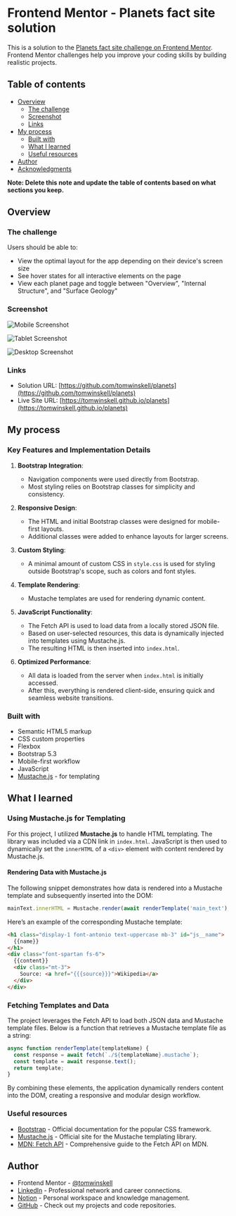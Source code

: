 # Frontend Mentor - Planets fact site solution

This is a solution to the [Planets fact site challenge on Frontend Mentor](https://www.frontendmentor.io/challenges/planets-fact-site-gazqN8w_f). Frontend Mentor challenges help you improve your coding skills by building realistic projects. 

## Table of contents

- [Overview](#overview)
  - [The challenge](#the-challenge)
  - [Screenshot](#screenshot)
  - [Links](#links)
- [My process](#my-process)
  - [Built with](#built-with)
  - [What I learned](#what-i-learned)
  - [Useful resources](#useful-resources)
- [Author](#author)
- [Acknowledgments](#acknowledgments)

**Note: Delete this note and update the table of contents based on what sections you keep.**

## Overview

### The challenge

Users should be able to:

- View the optimal layout for the app depending on their device's screen size
- See hover states for all interactive elements on the page
- View each planet page and toggle between "Overview", "Internal Structure", and "Surface Geology"

### Screenshot

![Mobile Screenshot](./screenshots/planets_mobile.jpeg "Mobile Screenshot")

![Tablet Screenshot](./screenshots/planets_tablet.jpeg "Tablet Screenshot")

![Desktop Screenshot](./screenshots/planets_desktop.jpeg "Desktop Screenshot")

### Links

- Solution URL: [https://github.com/tomwinskell/planets](https://github.com/tomwinskell/planets)
- Live Site URL: [https://tomwinskell.github.io/planets](https://tomwinskell.github.io/planets)

## My process

### Key Features and Implementation Details 

1. **Bootstrap Integration**:  
   - Navigation components were used directly from Bootstrap.  
   - Most styling relies on Bootstrap classes for simplicity and consistency.  

2. **Responsive Design**:  
   - The HTML and initial Bootstrap classes were designed for mobile-first layouts.  
   - Additional classes were added to enhance layouts for larger screens.  

3. **Custom Styling**:  
   - A minimal amount of custom CSS in `style.css` is used for styling outside Bootstrap's scope, such as colors and font styles.  

4. **Template Rendering**:  
   - Mustache templates are used for rendering dynamic content.  

5. **JavaScript Functionality**:  
   - The Fetch API is used to load data from a locally stored JSON file.  
   - Based on user-selected resources, this data is dynamically injected into templates using Mustache.js.  
   - The resulting HTML is then inserted into `index.html`.  

6. **Optimized Performance**:  
   - All data is loaded from the server when `index.html` is initially accessed.  
   - After this, everything is rendered client-side, ensuring quick and seamless website transitions.  

### Built with

- Semantic HTML5 markup
- CSS custom properties
- Flexbox
- Bootstrap 5.3
- Mobile-first workflow
- JavaScript
- [Mustache.js](https://mustache.github.io/) - for templating

## What I learned

### Using Mustache.js for Templating  

For this project, I utilized **Mustache.js** to handle HTML templating. The library was included via a CDN link in `index.html`. JavaScript is then used to dynamically set the `innerHTML` of a `<div>` element with content rendered by Mustache.js.  

#### Rendering Data with Mustache.js  
The following snippet demonstrates how data is rendered into a Mustache template and subsequently inserted into the DOM:  

```javascript
mainText.innerHTML = Mustache.render(await renderTemplate('main_text'), dataObject);
```  

Here’s an example of the corresponding Mustache template:  

```html
<h1 class="display-1 font-antonio text-uppercase mb-3" id="js__name">
  {{name}}
</h1>
<div class="font-spartan fs-6">
  {{content}}
  <div class="mt-3">
    Source: <a href="{{{source}}}">Wikipedia</a>
  </div>
</div>
```  

### Fetching Templates and Data  
The project leverages the Fetch API to load both JSON data and Mustache template files. Below is a function that retrieves a Mustache template file as a string:  

```javascript
async function renderTemplate(templateName) {
  const response = await fetch(`./${templateName}.mustache`);
  const template = await response.text();
  return template;
}
```  

By combining these elements, the application dynamically renders content into the DOM, creating a responsive and modular design workflow.

### Useful resources

- [Bootstrap](https://getbootstrap.com/) - Official documentation for the popular CSS framework.
- [Mustache.js](https://mustache.github.io/) - Official site for the Mustache templating library.
- [MDN: Fetch API](https://developer.mozilla.org/en-US/docs/Web/API/Fetch_API) - Comprehensive guide to the Fetch API on MDN.

## Author

- Frontend Mentor - [@tomwinskell](https://www.frontendmentor.io/profile/tomwinskell)
- [LinkedIn](https://www.linkedin.com/in/tomwinskell) - Professional network and career connections.
- [Notion](https://tomwinskell.notion.site) - Personal workspace and knowledge management.
- [GitHub](https://github.com/tomwinskell) - Check out my projects and code repositories.
